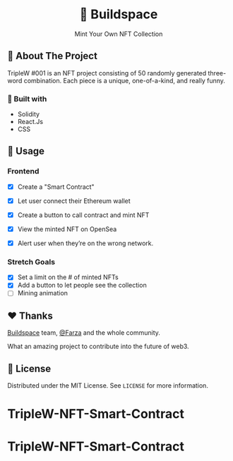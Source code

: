 <h1 align="center">🦄 Buildspace</h1>
<p align="center">Mint Your Own NFT Collection</p>





## 🔖 About The Project
<!-- You know those websites where people are making millions of dollars where users can come and "mint" an NFT? This is basically the project.
Your will let users connect their Ethereum wallet, and mint an NFT to their wallet so they actually own it. They'll even be able to re-sell the NFT on OpenSea. -->
TripleW #001 is an NFT project consisting of 50 randomly generated three-word combination. Each piece is a unique, one-of-a-kind, and really funny.

### 🧰 Built with
<ul>
  <li>Solidity</li>
  <li>React.Js</li>
  <li>CSS</li>
</ul>

## 📲 Usage

### Frontend
- [x] Create a "Smart Contract"
- [x] Let user connect their Ethereum wallet
- [x] Create a button to call contract and mint NFT
- [x] View the minted NFT on OpenSea
- [x] Alert user when they’re on the wrong network.


### Stretch Goals
- [x] Set a limit on the # of minted NFTs
- [x] Add a button to let people see the collection
- [ ] Mining animation

<!-- ## 📊 About the Data
You can view the contract on Etherscan

### Item Object
```json
  {
    "name": "Barska GB12166 Fitness Watch with Heart Rate Monitor",
    "price": "$49.99",
    "body_location": "Wrist",
    "category": "Fitness",
    "id": 6543,
    "imageSrc": "data:image/jpeg;base64,/9j/4AAQSkZJRgABAQAAAQABAAD/2wCEAAkGBwgHB...<REST_OF_IMAGE_ENCODING>",
    "numInStock": 9,
    "companyId": 19962
  },
```

### Company Object
```json
  {
    "name": "Barska",
    "url": "http://www.barska.com/",
    "country": "United States",
    "id": 19962
  }
``` -->

<!-- ## 🗂 Project management tool
We used [Trello](https://trello.com/b/8Y1x8C9I/cb-wd-9-team-4) because you can easily see cards based on what needs to be done, what we're currently doing, and what we’ve completed already. -->


## ❤️ Thanks

<a href="https://buildspace.so/">Buildspace</a> team, <a href="https://twitter.com/FarzaTV">@Farza</a> and the whole community.

What an amazing project to contribute into the future of web3.

## 📄 License
Distributed under the MIT License. See ``LICENSE`` for more information.
# TripleW-NFT-Smart-Contract
# TripleW-NFT-Smart-Contract
